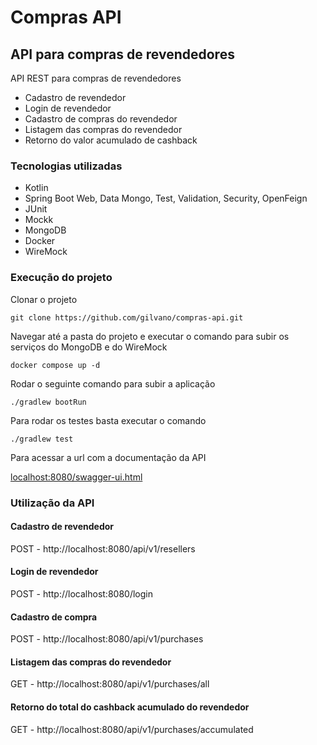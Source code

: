 # Compras API

## API para compras de revendedores
API REST para compras de revendedores

- Cadastro de revendedor
- Login de revendedor
- Cadastro de compras do revendedor
- Listagem das compras do revendedor
- Retorno do valor acumulado de cashback

### Tecnologias utilizadas
- Kotlin
- Spring Boot Web, Data Mongo, Test, Validation, Security, OpenFeign
- JUnit
- Mockk
- MongoDB
- Docker
- WireMock

### Execução do projeto

Clonar o projeto
  
```git clone https://github.com/gilvano/compras-api.git```

Navegar até a pasta do projeto e executar o comando para subir os serviços do MongoDB e do WireMock

```docker compose up -d ```

Rodar o seguinte comando para subir a aplicação

```./gradlew bootRun```

Para rodar os testes basta executar o comando

```./gradlew test```

Para acessar a url com a documentação da API

 [localhost:8080/swagger-ui.html](http://localhost:8080/swagger-ui.html)


### Utilização da API

#### Cadastro de revendedor

POST - http://localhost:8080/api/v1/resellers

#### Login de revendedor

POST - http://localhost:8080/login

#### Cadastro de compra

POST - http://localhost:8080/api/v1/purchases

#### Listagem das compras do revendedor

GET - http://localhost:8080/api/v1/purchases/all

#### Retorno do total do cashback acumulado do revendedor

GET - http://localhost:8080/api/v1/purchases/accumulated

